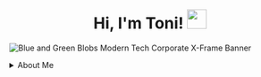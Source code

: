 <h1 align="center">Hi, I'm Toni! <img src="https://media.giphy.com/media/hvRJCLFzcasrR4ia7z/giphy.gif" width="35"></h1>


![Blue and Green Blobs Modern Tech Corporate X-Frame Banner](https://user-images.githubusercontent.com/100317017/203213505-48794edf-1fa2-4e0b-87dc-87b24fe383d5.png)


 <details>
<summary> About Me</summary>
<br>
I am a meticulous and detail-oriented full stack software engineer experienced in JavaScript, Node, React, and MongoDB. With my experience in the criminal justice industry, I have discovered the lack of quality tracking applications for this data heavy field. This led me to my current path and passion to create software for agencies that have fallen behind in the new tech based world. As a freelance agent, I have provided clients with a user-friendly interface for their business using IavaScript, React, Node.js, and Mongo DB. I love to solve problems by programming. I am looking for join a company with a global reach and provide my skills and follow my interest in helping businesses update their systems.
